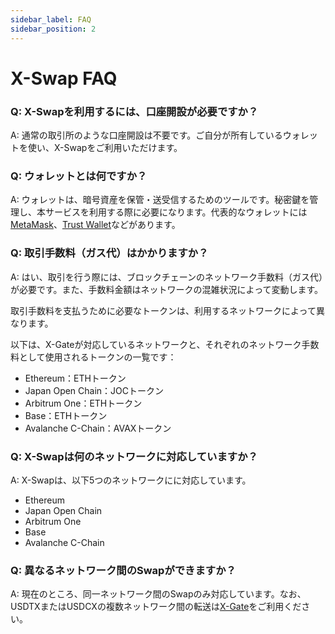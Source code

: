 ```yaml
---
sidebar_label: FAQ
sidebar_position: 2
---
```


# X-Swap FAQ

### Q: X-Swapを利用するには、口座開設が必要ですか？

A: 通常の取引所のような口座開設は不要です。ご自分が所有しているウォレットを使い、X-Swapをご利用いただけます。

### Q: ウォレットとは何ですか？

A: ウォレットは、暗号資産を保管・送受信するためのツールです。秘密鍵を管理し、本サービスを利用する際に必要になります。代表的なウォレットには[MetaMask](https://metamask.io/)、[Trust Wallet](https://trustwallet.com/)などがあります。

### Q: **取引手数料（ガス代）はかかりますか？**

A: はい、取引を行う際には、ブロックチェーンのネットワーク手数料（ガス代）が必要です。また、手数料金額はネットワークの混雑状況によって変動します。

取引手数料を支払うために必要なトークンは、利用するネットワークによって異なります。

以下は、X-Gateが対応しているネットワークと、それぞれのネットワーク手数料として使用されるトークンの一覧です：

- Ethereum：ETHトークン
- Japan Open Chain：JOCトークン
- Arbitrum One：ETHトークン
- Base：ETHトークン
- Avalanche C-Chain：AVAXトークン

### **Q: X-Swapは何のネットワークに対応していますか？**

A: X-Swapは、以下5つのネットワークにに対応しています。

- Ethereum
- Japan Open Chain
- Arbitrum One
- Base
- Avalanche C-Chain

### **Q: 異なるネットワーク間のSwapができますか？**

A: 現在のところ、同一ネットワーク間のSwapのみ対応しています。なお、USDTXまたはUSDCXの複数ネットワーク間の転送は[X-Gate](https://x-gate.org)をご利用ください。
